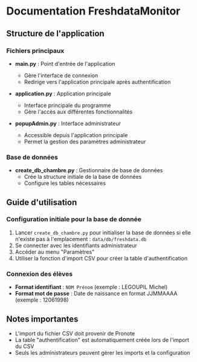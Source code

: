 # Documentation FreshdataMonitor

## Structure de l'application

### Fichiers principaux
- **main.py** : Point d'entrée de l'application
  - Gère l'interface de connexion
  - Redirige vers l'application principale après authentification

- **application.py** : Application principale
  - Interface principale du programme
  - Gère l'accès aux différentes fonctionnalités

- **popupAdmin.py** : Interface administrateur
  - Accessible depuis l'application principale
  - Permet la gestion des paramètres administrateur

### Base de données
- **create_db_chambre.py** : Gestionnaire de base de données
  - Crée la structure initiale de la base de données
  - Configure les tables nécessaires

## Guide d'utilisation

### Configuration initiale pour la base de donnée
1. Lancer `create_db_chambre.py` pour initialiser la base de données si elle n'existe pas à l'emplacement : `data/db/freshdata.db`
2. Se connecter avec les identifiants administrateur
3. Accéder au menu "Paramètres"
4. Utiliser la fonction d'import CSV pour créer la table d'authentification

### Connexion des élèves
- **Format identifiant** : `NOM Prénom` (exemple : LEGOUPIL Michel)
- **Format mot de passe** : Date de naissance en format JJMMAAAA (exemple : 12061998)

## Notes importantes
- L'import du fichier CSV doit provenir de Pronote
- La table "authentification" est automatiquement créée lors de l'import du CSV
- Seuls les administrateurs peuvent gérer les imports et la configuration